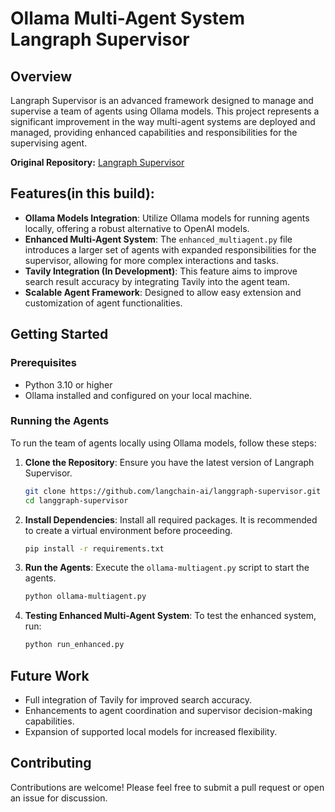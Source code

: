 # Ollama Multi-Agent System Langraph Supervisor

## Overview
Langraph Supervisor is an advanced framework designed to manage and supervise a team of agents using Ollama models. This project represents a significant improvement in the way multi-agent systems are deployed and managed, providing enhanced capabilities and responsibilities for the supervising agent.

**Original Repository:** [Langraph Supervisor](https://github.com/langchain-ai/langgraph-supervisor)

## Features(in this build):
- **Ollama Models Integration**: Utilize Ollama models for running agents locally, offering a robust alternative to OpenAI models.
- **Enhanced Multi-Agent System**: The `enhanced_multiagent.py` file introduces a larger set of agents with expanded responsibilities for the supervisor, allowing for more complex interactions and tasks.
- **Tavily Integration (In Development)**: This feature aims to improve search result accuracy by integrating Tavily into the agent team.
- **Scalable Agent Framework**: Designed to allow easy extension and customization of agent functionalities.

## Getting Started

### Prerequisites
- Python 3.10 or higher
- Ollama installed and configured on your local machine.

### Running the Agents
To run the team of agents locally using Ollama models, follow these steps:

1. **Clone the Repository**: Ensure you have the latest version of Langraph Supervisor.
   ```bash
   git clone https://github.com/langchain-ai/langgraph-supervisor.git
   cd langgraph-supervisor
   ```

2. **Install Dependencies**: Install all required packages. It is recommended to create a virtual environment before proceeding.
   ```bash
   pip install -r requirements.txt
   ```

3. **Run the Agents**: Execute the `ollama-multiagent.py` script to start the agents.
   ```bash
   python ollama-multiagent.py
   ```

4. **Testing Enhanced Multi-Agent System**: To test the enhanced system, run:
   ```bash
   python run_enhanced.py
   ```

## Future Work
- Full integration of Tavily for improved search accuracy.
- Enhancements to agent coordination and supervisor decision-making capabilities.
- Expansion of supported local models for increased flexibility.

## Contributing
Contributions are welcome! Please feel free to submit a pull request or open an issue for discussion.


